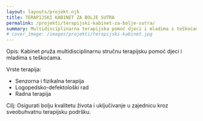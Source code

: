 ```yaml
---
layout: layouts/projekt.njk
title: TERAPIJSKI KABINET ZA BOLJE SUTRA
permalink: /projekti/terapijski-kabinet-za-bolje-sutra/
summary: Multidisciplinarna terapijska pomoć djeci i mladima s teškoćama – senzorna, logopedska i radna terapija.
# cover_image: /images/projekti/terapijski-kabinet.jpg
---
```


Opis: Kabinet pruža multidisciplinarnu stručnu terapijsku pomoć djeci i mladima s teškoćama.

Vrste terapija:
- Senzorna i fizikalna terapija
- Logopedsko-defektološki rad
- Radna terapija

Cilj: Osigurati bolju kvalitetu života i uključivanje u zajednicu kroz sveobuhvatnu terapijsku podršku.
